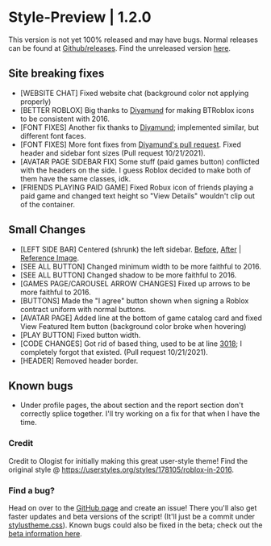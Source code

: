 # Style-Preview | 1.2.0
This version is not yet 100% released and may have bugs.
Normal releases can be found at [Github/releases](https://github.com/anthony1x6000/ROBLOX2016stylus/releases).
Find the unreleased version [here](https://github.com/anthony1x6000/ROBLOX2016stylus/blob/main/stylustheme.css).
## Site breaking fixes
- [WEBSITE CHAT] Fixed website chat (background color not applying properly)
- [BETTER ROBLOX] Big thanks to [Diyamund](https://github.com/anthony1x6000/ROBLOX2016stylus/issues/7) for making BTRoblox icons to be consistent with 2016. 
- [FONT FIXES] Another fix thanks to [Diyamund](https://github.com/anthony1x6000/ROBLOX2016stylus/issues/8); implemented similar, but different font faces.
- [FONT FIXES] More font fixes from [Diyamund's pull request](https://github.com/anthony1x6000/ROBLOX2016stylus/pull/11). Fixed header and sidebar font sizes (Pull request 10/21/2021). 
- [AVATAR PAGE SIDEBAR FIX] Some stuff (paid games button) conflicted with the headers on the side. I guess Roblox decided to make both of them have the same classes, idk.
- [FRIENDS PLAYING PAID GAME] Fixed Robux icon of friends playing a paid game and changed text height so "View Details" wouldn't clip out of the container. 
## Small Changes
- [LEFT SIDE BAR] Centered (shrunk) the left sidebar. [Before](https://i.ibb.co/PwgjTcZ/image.png), [After](https://i.ibb.co/8zrZ9LH/image.png) | [Reference Image](https://imgr.search.brave.com/mYrJP_-JRZk6ViEc2S6K9afu23NDlY2rjB80ViEZwRw/fit/1200/649/ce/1/aHR0cHM6Ly92aWdu/ZXR0ZS53aWtpYS5u/b2Nvb2tpZS5uZXQv/cm9ibG94L2ltYWdl/cy9mL2ZlL0hvbWVz/Y3JlZW4ucG5nL3Jl/dmlzaW9uL2xhdGVz/dD9jYj0yMDE3MDIw/NTIyNTAwMw).
- [SEE ALL BUTTON] Changed minimum width to be more faithful to 2016.
- [SEE ALL BUTTON] Changed shadow to be more faithful to 2016. 
- [GAMES PAGE/CAROUSEL ARROW CHANGES] Fixed up arrows to be more faithful to 2016. 
- [BUTTONS] Made the "I agree" button shown when signing a Roblox contract uniform with normal buttons.  
- [AVATAR PAGE] Added line at the bottom of game catalog card and fixed View Featured Item button (background color broke when hovering)
- [PLAY BUTTON] Fixed button width. 
- [CODE CHANGES] Got rid of based thing, used to be at line [3018](https://i.ibb.co/hMXWTrX/image.png); I completely forgot that existed. (Pull request 10/21/2021).
- [HEADER] Removed header border. 
## Known bugs
- Under profile pages, the about section and the report section don't correctly splice together. I'll try working on a fix for that when I have the time. 
### Credit
Credit to Ologist for initially making this great user-style theme!
Find the original style @ https://userstyles.org/styles/178105/roblox-in-2016.
### Find a bug?
Head on over to the [GitHub page](https://github.com/anthony1x6000/ROBLOX2016stylus) and create an issue!
There you'll also get faster updates and beta versions of the script! (It'll just be a commit under [stylustheme.css](https://github.com/anthony1x6000/ROBLOX2016stylus/blob/main/stylustheme.css)). Known bugs could also be fixed in the beta; check out the [beta information here](https://github.com/anthony1x6000/ROBLOX2016stylus/blob/main/unreleasedChanges.md#beta--116).


